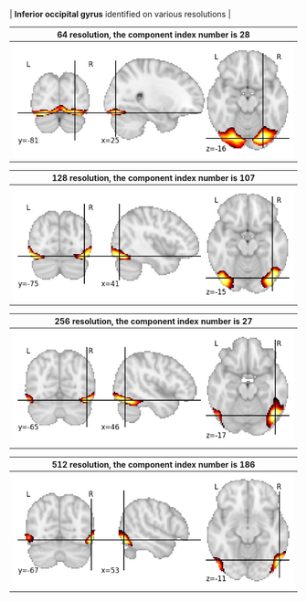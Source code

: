 


| **Inferior occipital gyrus** identified on various resolutions |

| 64 resolution, the component index number is 28|  
|:---:|  
| ![Component 64](../64/final/28.jpg "From component 64: Inferior occipital gyrus") |

| 128 resolution, the component index number is 107|  
|:---:|  
| ![Component 128](../128/final/107.jpg "From component 128: Inferior occipital gyrus") |

| 256 resolution, the component index number is 27|  
|:---:|  
| ![Component 256](../256/final/27.jpg "From component 256: Inferior occipital gyrus") |

| 512 resolution, the component index number is 186|  
|:---:|  
| ![Component 512](../512/final/186.jpg "From component 512: Inferior occipital gyrus") |